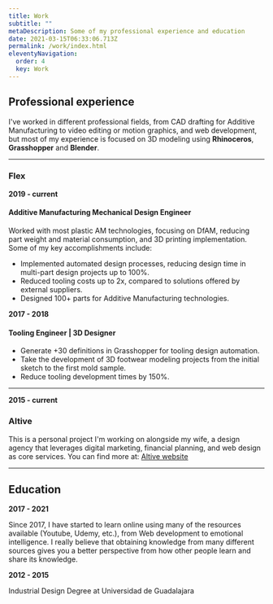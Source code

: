 ```yaml
---
title: Work
subtitle: ""
metaDescription: Some of my professional experience and education
date: 2021-03-15T06:33:06.713Z
permalink: /work/index.html
eleventyNavigation:
  order: 4
  key: Work
---
```


## Professional experience

I've worked in different professional fields, from CAD drafting for Additive Manufacturing to video editing or motion graphics, and web development, but most of my experience is focused on 3D modeling using **Rhinoceros**, **Grasshopper** and **Blender**.

---

### Flex

**2019 - current**

#### Additive Manufacturing Mechanical Design Engineer

Worked with most plastic AM technologies, focusing on DfAM, reducing part weight and material consumption, and 3D printing implementation. Some of my key accomplishments include:

+ Implemented automated design processes, reducing design time in multi-part design projects up to 100%.
+ Reduced tooling costs up to 2x, compared to solutions offered by external suppliers.
+ Designed 100+ parts for Additive Manufacturing technologies.

**2017 - 2018**

#### Tooling Engineer | 3D Designer

+ Generate +30 definitions in Grasshopper for tooling design automation.
+ Take the development of 3D footwear modeling projects from the initial sketch to the first mold sample.
+ Reduce tooling development times by 150%.

---

**2015 - current**

### Altive

This is a personal project I'm working on alongside my wife, a design agency that leverages digital marketing, financial planning, and web design as core services. You can find more at: [Altive website](https://altive.mx/)

---

## Education

**2017 - 2021**

Since 2017, I have started to learn online using many of the resources available (Youtube, Udemy, etc.), from Web development to emotional intelligence. I really believe that obtaining knowledge from many different sources gives you a better perspective from how other people learn and share its knowledge.

**2012 - 2015**

 Industrial Design Degree at Universidad de Guadalajara




